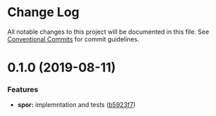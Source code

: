 # Change Log

All notable changes to this project will be documented in this file.
See [Conventional Commits](https://conventionalcommits.org) for commit guidelines.

# 0.1.0 (2019-08-11)

### Features

- **spor:** implemntation and tests ([b5923f7](https://github.com/pluralai/open-plural/commit/b5923f7))
